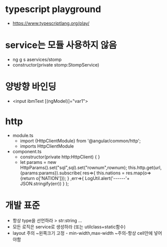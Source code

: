 # typescript playground
- https://www.typescriptlang.org/play/


# service는 모듈 사용하지 않음
- ng g s aservices/stomp
- constructor(private stomp:StompService)

# 양방향 바인딩
- <input ibmText [(ngModel)]="var1">

# http 
- module.ts
  - import {HttpClientModule} from '@angular/common/http';
  - imports HttpClientModule
- component.ts
  - constructor(private http:HttpClient) { }
  - let params = new HttpParams().set("sql",sql).set("rownum",rownum);
    this.http.get<any>(url,{params:params}).subscribe(
      res=>{ this.nations = res.map(o=>{return o['NATION']}); }
      ,err=>{ LogUtil.alert('------'+ JSON.stringify(err)) }
    );

# 개발 표준
- 항상 type을 선언하라 > str:string ...
- 모든 로직은 service로 생성하라 (또는 utilclass+static함수)
- layout 주의
	~왼쪽크기 고정 - min-width,max-width
	~주의-항상 cell안에 넣어야함




